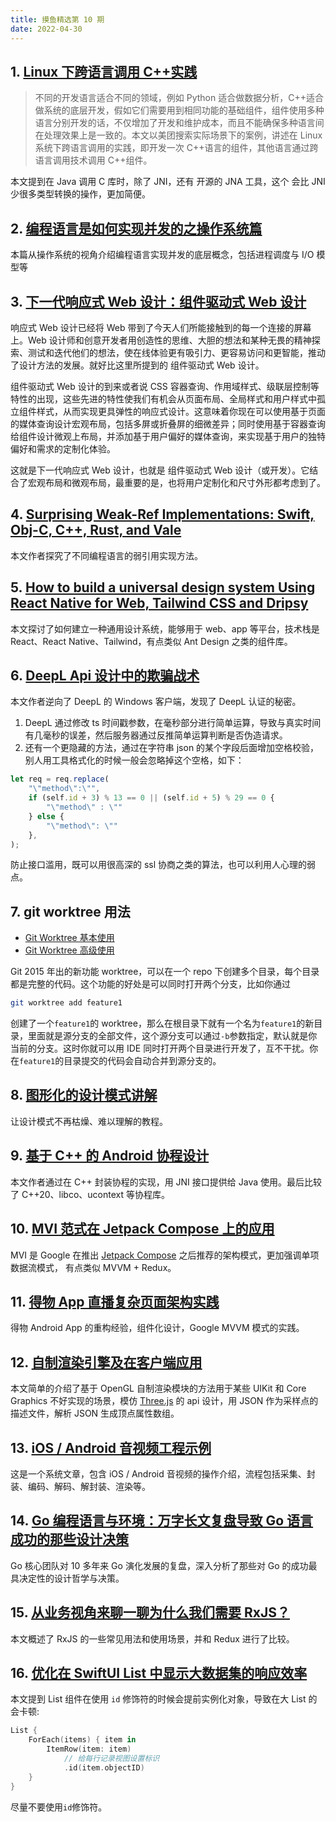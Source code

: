 ```yaml
---
title: 摸鱼精选第 10 期
date: 2022-04-30
---
```



## 1. [Linux 下跨语言调用 C++实践](https://mp.weixin.qq.com/s/vA69QGfZeKRlxZs_v_DQkw)

> 不同的开发语言适合不同的领域，例如 Python 适合做数据分析，C++适合做系统的底层开发，假如它们需要用到相同功能的基础组件，组件使用多种语言分别开发的话，不仅增加了开发和维护成本，而且不能确保多种语言间在处理效果上是一致的。本文以美团搜索实际场景下的案例，讲述在 Linux 系统下跨语言调用的实践，即开发一次 C++语言的组件，其他语言通过跨语言调用技术调用 C++组件。

本文提到在 Java 调用 C 库时，除了 JNI，还有 开源的 JNA 工具，这个 会比 JNI 少很多类型转换的操作，更加简便。

## 2. [编程语言是如何实现并发的之操作系统篇](https://www.bmpi.dev/dev/deep-in-program-language/how-to-implement-concurrency/os-scheduling/)

本篇从操作系统的视角介绍编程语言实现并发的底层概念，包括进程调度与 I/O 模型等

## 3. [下一代响应式 Web 设计：组件驱动式 Web 设计](https://zhuanlan.zhihu.com/p/497961289)

响应式 Web 设计已经将 Web 带到了今天人们所能接触到的每一个连接的屏幕上。Web 设计师和创意开发者用创造性的思维、大胆的想法和某种无畏的精神探索、测试和迭代他们的想法，使在线体验更有吸引力、更容易访问和更智能，推动了设计方法的发展。就好比这里所提到的 组件驱动式 Web 设计。

组件驱动式 Web 设计的到来或者说 CSS 容器查询、作用域样式、级联层控制等特性的出现，这些先进的特性使我们有机会从页面布局、全局样式和用户样式中孤立组件样式，从而实现更具弹性的响应式设计。这意味着你现在可以使用基于页面的媒体查询设计宏观布局，包括多屏或折叠屏的细微差异；同时使用基于容器查询给组件设计微观上布局，并添加基于用户偏好的媒体查询，来实现基于用户的独特偏好和需求的定制化体验。

这就是下一代响应式 Web 设计，也就是 组件驱动式 Web 设计（或开发）。它结合了宏观布局和微观布局，最重要的是，也将用户定制化和尺寸外形都考虑到了。

## 4. [Surprising Weak-Ref Implementations: Swift, Obj-C, C++, Rust, and Vale](https://verdagon.dev/blog/surprising-weak-refs)

本文作者探究了不同编程语言的弱引用实现方法。

## 5. [How to build a universal design system Using React Native for Web, Tailwind CSS and Dripsy](https://axeldelafosse.com/blog/universal-design-system)

本文探讨了如何建立一种通用设计系统，能够用于 web、app 等平台，技术栈是 React、React Native、Tailwind，有点类似 Ant Design 之类的组件库。

## 6. [DeepL Api 设计中的欺骗战术](https://zu1k.com/posts/thinking/deception-tactics-in-deepl-api-design/)

本文作者逆向了 DeepL 的 Windows 客户端，发现了 DeepL 认证的秘密。

1. DeepL 通过修改 ts 时间戳参数，在毫秒部分进行简单运算，导致与真实时间有几毫秒的误差，然后服务器通过反推简单运算判断是否伪造请求。
2. 还有一个更隐藏的方法，通过在字符串 json 的某个字段后面增加空格校验，别人用工具格式化的时候一般会忽略掉这个空格，如下：

```javascript
let req = req.replace(
    "\"method\":\"",
    if (self.id + 3) % 13 == 0 || (self.id + 5) % 29 == 0 {
        "\"method\" : \""
    } else {
        "\"method\": \""
    },
);
```

防止接口滥用，既可以用很高深的 ssl 协商之类的算法，也可以利用人心理的弱点。

## 7. git worktree 用法

- [Git Worktree 基本使用](https://juejin.cn/post/7033937199355658271)
- [Git Worktree 高级使用](https://juejin.cn/post/7034666569993191455)

Git 2015 年出的新功能 worktree，可以在一个 repo 下创建多个目录，每个目录都是完整的代码。这个功能的好处是可以同时打开两个分支，比如你通过

```bash
git worktree add feature1
```

创建了一个`feature1`的 worktree，那么在根目录下就有一个名为`feature1`的新目录，里面就是源分支的全部文件，这个源分支可以通过`-b`参数指定，默认就是你当前的分支。这时你就可以用 IDE 同时打开两个目录进行开发了，互不干扰。你在`feature1`的目录提交的代码会自动合并到源分支的。

## 8. [图形化的设计模式讲解](https://refactoringguru.cn/design-patterns/catalog)

让设计模式不再枯燥、难以理解的教程。

## 9. [基于 C++ 的 Android 协程设计](https://mp.weixin.qq.com/s/VJJhBt2zYzmczXQwIxu-jQ)

本文作者通过在 C++ 封装协程的实现，用 JNI 接口提供给 Java 使用。最后比较了 C++20、libco、ucontext 等协程库。

## 10. [MVI 范式在 Jetpack Compose 上的应用](https://mp.weixin.qq.com/s/1GiafKMZXrpzZDSqpGtpfQ)

MVI 是 Google 在推出 [Jetpack Compose](https://developer.android.google.cn/jetpack/compose?hl=zh-cn) 之后推荐的架构模式，更加强调单项数据流模式， 有点类似 MVVM + Redux。

## 11. [得物 App 直播复杂页面架构实践](https://mp.weixin.qq.com/s?__biz=MzkxNTE3ODU0NA==&mid=2247488279&idx=1&sn=a6347f9fd3109a96e4fc524151c83021)

得物 Android App 的重构经验，组件化设计，Google MVVM 模式的实践。

## 12. [自制渲染引擎及在客户端应用](https://mp.weixin.qq.com/s/QanFOa-TsxXqylajjleF7Q)

本文简单的介绍了基于 OpenGL 自制渲染模块的方法用于某些 UIKit 和 Core Graphics 不好实现的场景，模仿 [Three.js](https://threejs.org/) 的 api 设计，用 JSON 作为采样点的描述文件，解析 JSON 生成顶点属性数组。

## 13. [iOS / Android 音视频工程示例 ](https://mp.weixin.qq.com/mp/appmsgalbum?__biz=MjM5MTkxOTQyMQ==&action=getalbum&album_id=2273301900659851268)

这是一个系统文章，包含 iOS / Android 音视频的操作介绍，流程包括采集、封装、编码、解码、解封装、渲染等。

## 14. [Go 编程语言与环境：万字长文复盘导致 Go 语言成功的那些设计决策](https://mp.weixin.qq.com/s/Ca72d8-A0UoiIv-EquT8rA)

Go 核心团队对 10 多年来 Go 演化发展的复盘，深入分析了那些对 Go 的成功最具决定性的设计哲学与决策。

## 15. [从业务视角来聊一聊为什么我们需要 RxJS？](https://mp.weixin.qq.com/s/illfwfPNbpf62zZcOxEBDQ)

本文概述了 RxJS 的一些常见用法和使用场景，并和 Redux 进行了比较。

## 16. [优化在 SwiftUI List 中显示大数据集的响应效率](https://www.fatbobman.com/posts/optimize_the_response_efficiency_of_List/)

本文提到 List 组件在使用 `id` 修饰符的时候会提前实例化对象，导致在大 List 的会卡顿:

```swift
List {
    ForEach(items) { item in
        ItemRow(item: item)
            // 给每行记录视图设置标识
            .id(item.objectID)
    }
}
```

尽量不要使用`id`修饰符。
